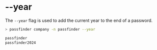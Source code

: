 # --year

The `--year` flag is used to add the current year to the end of a password.

```bash
> passfinder company -n passfinder --year

passfinder
passfinder2024
```